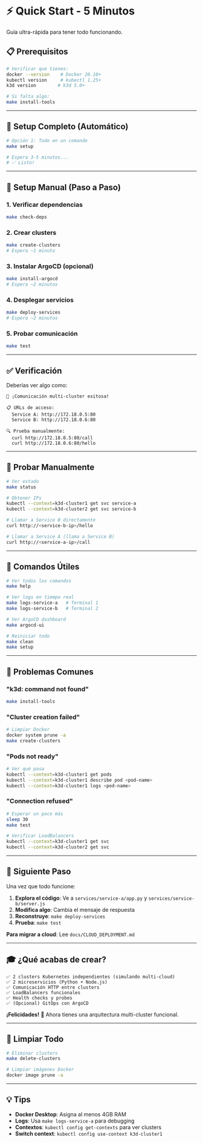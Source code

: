 # ⚡ Quick Start - 5 Minutos

Guía ultra-rápida para tener todo funcionando.

## 📋 Prerequisitos

```bash
# Verificar que tienes:
docker --version    # Docker 20.10+
kubectl version     # kubectl 1.25+
k3d version        # k3d 5.0+

# Si falta algo:
make install-tools
```

---

## 🚀 Setup Completo (Automático)

```bash
# Opción 1: Todo en un comando
make setup

# Espera 3-5 minutos...
# ✅ Listo!
```

---

## 🔧 Setup Manual (Paso a Paso)

### 1. Verificar dependencias
```bash
make check-deps
```

### 2. Crear clusters
```bash
make create-clusters
# Espera ~1 minuto
```

### 3. Instalar ArgoCD (opcional)
```bash
make install-argocd
# Espera ~2 minutos
```

### 4. Desplegar servicios
```bash
make deploy-services
# Espera ~2 minutos
```

### 5. Probar comunicación
```bash
make test
```

---

## ✅ Verificación

Deberías ver algo como:

```
🎉 ¡Comunicación multi-cluster exitosa!

📋 URLs de acceso:
  Service A: http://172.18.0.5:80
  Service B: http://172.18.0.6:80

🔍 Prueba manualmente:
  curl http://172.18.0.5:80/call
  curl http://172.18.0.6:80/hello
```

---

## 🧪 Probar Manualmente

```bash
# Ver estado
make status

# Obtener IPs
kubectl --context=k3d-cluster1 get svc service-a
kubectl --context=k3d-cluster2 get svc service-b

# Llamar a Service B directamente
curl http://<service-b-ip>/hello

# Llamar a Service A (llama a Service B)
curl http://<service-a-ip>/call
```

---

## 🎯 Comandos Útiles

```bash
# Ver todos los comandos
make help

# Ver logs en tiempo real
make logs-service-a   # Terminal 1
make logs-service-b   # Terminal 2

# Ver ArgoCD dashboard
make argocd-ui

# Reiniciar todo
make clean
make setup
```

---

## 🐛 Problemas Comunes

### "k3d: command not found"
```bash
make install-tools
```

### "Cluster creation failed"
```bash
# Limpiar Docker
docker system prune -a
make create-clusters
```

### "Pods not ready"
```bash
# Ver qué pasa
kubectl --context=k3d-cluster1 get pods
kubectl --context=k3d-cluster1 describe pod <pod-name>
kubectl --context=k3d-cluster1 logs <pod-name>
```

### "Connection refused"
```bash
# Esperar un poco más
sleep 30
make test

# Verificar LoadBalancers
kubectl --context=k3d-cluster1 get svc
kubectl --context=k3d-cluster2 get svc
```

---

## 📖 Siguiente Paso

Una vez que todo funcione:

1. **Explora el código**: Ve a `services/service-a/app.py` y `services/service-b/server.js`
2. **Modifica algo**: Cambia el mensaje de respuesta
3. **Reconstruye**: `make deploy-services`
4. **Prueba**: `make test`

**Para migrar a cloud**: Lee `docs/CLOUD_DEPLOYMENT.md`

---

## 🎓 ¿Qué acabas de crear?

```
✅ 2 clusters Kubernetes independientes (simulando multi-cloud)
✅ 2 microservicios (Python + Node.js)
✅ Comunicación HTTP entre clusters
✅ LoadBalancers funcionales
✅ Health checks y probes
✅ (Opcional) GitOps con ArgoCD
```

**¡Felicidades!** 🎉 Ahora tienes una arquitectura multi-cluster funcional.

---

## 🧹 Limpiar Todo

```bash
# Eliminar clusters
make delete-clusters

# Limpiar imágenes Docker
docker image prune -a
```

---

## 💡 Tips

- **Docker Desktop**: Asigna al menos 4GB RAM
- **Logs**: Usa `make logs-service-a` para debugging
- **Contextos**: `kubectl config get-contexts` para ver clusters
- **Switch context**: `kubectl config use-context k3d-cluster1`
